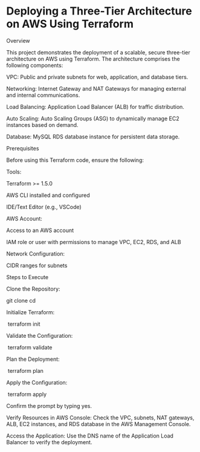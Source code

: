 # Deploying a Three-Tier Architecture on AWS Using Terraform


Overview

This project demonstrates the deployment of a scalable, secure three-tier architecture on AWS using Terraform. The architecture comprises the following components:

VPC: Public and private subnets for web, application, and database tiers.

Networking: Internet Gateway and NAT Gateways for managing external and internal communications.

Load Balancing: Application Load Balancer (ALB) for traffic distribution.

Auto Scaling: Auto Scaling Groups (ASG) to dynamically manage EC2 instances based on demand.

Database: MySQL RDS database instance for persistent data storage.

Prerequisites

Before using this Terraform code, ensure the following:

Tools:

Terraform >= 1.5.0

AWS CLI installed and configured

IDE/Text Editor (e.g., VSCode)

AWS Account:

Access to an AWS account

IAM role or user with permissions to manage VPC, EC2, RDS, and ALB

Network Configuration:

CIDR ranges for subnets



Steps to Execute

Clone the Repository:

 git clone <repository-url> cd <repository-directory>
 
Initialize Terraform:

 terraform init
 
Validate the Configuration:

 terraform validate
 
Plan the Deployment:

 terraform plan
 
Apply the Configuration:

 terraform apply
 
Confirm the prompt by typing yes.

Verify Resources in AWS Console: Check the VPC, subnets, NAT gateways, ALB, EC2 instances, and RDS database in the AWS Management Console.

Access the Application: Use the DNS name of the Application Load Balancer to verify the deployment.
